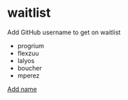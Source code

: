 # waitlist
Add GitHub username to get on waitlist

* progrium
* flexzuu
* lalyos
* boucher
* mperez

[Add name](https://github.com/tractordev/waitlist/edit/main/README.md)
